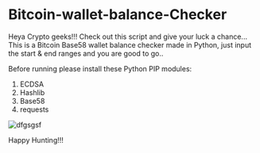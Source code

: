# Bitcoin-wallet-balance-Checker
Heya Crypto geeks!!! Check out this script and give your luck a chance...
This is a Bitcoin Base58 wallet balance checker made in Python, just input the start & end ranges and you are good to go..

Before running please install these Python PIP modules:
1. ECDSA
2. Hashlib
3. Base58
4. requests

![dfgsgsf](https://github.com/Coders-Bar/Bitcoin-wallet-balance-Checker/assets/154334072/c7f3deba-4b54-4733-bc46-890f1c5bbad7)

Happy Hunting!!!
